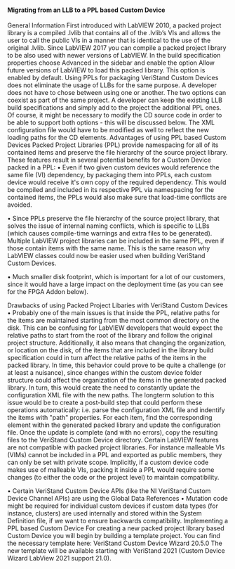 #### Migrating from an LLB to a PPL based Custom Device


General Information 
First introduced with LabVIEW 2010, a packed project library is a compiled .lvlib that contains all of the .lvlib’s VIs and allows the user to call the public VIs in a manner that is identical to the use of the original .lvlib. Since LabVIEW 2017 you can compile a packed project library to be also used with newer versions of LabVIEW. In the build specification properties choose Advanced in the sidebar and enable the option Allow future versions of LabVIEW to load this packed library. This option is enabled by default. Using PPLs for packaging VeriStand Custom Devices does not eliminate the usage of LLBs for the same purpose. A developer does not have to chose between using one or another. The two options can coexist as part of the same project. A developer can keep the existing LLB build specifications and simply add to the project the additional PPL ones. Of course, it might be necessary to modify the CD source code in order to be able to support both options - this will be discussed below. The XML configuration file would have to be modified as well to reflect the new loading paths for the CD elements. 
Advantages of using PPL based Custom Devices
Packed Project Libraries (PPL) provide namespacing for all of its contained items and preserve the file hierarchy of the source project library. These features result in several potential benefits for a Custom Device packed in a PPL:
•	Even if two given custom devices would reference the same file (VI) dependency, by packaging them into PPLs, each custom device would receive it's own copy of the required dependency. This would be compiled and included in its respective PPL via namespacing for the contained items, the PPLs would also make sure that load-time conflicts are avoided.

•	Since PPLs preserve the file hierarchy of the source project library, that solves the issue of internal naming conflicts, which is specific to LLBs (which causes compile-time warnings and extra files to be generated). Multiple LabVIEW project libraries can be included in the same PPL, even if those contain items with the same name. This is the same reason why LabVIEW classes could now be easier used when building VeriStand Custom Devices.

•	Much smaller disk footprint, which is important for a lot of our customers, since it would have a large impact on the deployment time (as you can see for the FPGA Addon below). 

 
Drawbacks of using Packed Project Libaries with VeriStand Custom Devices
•	Probably one of the main issues is that inside the PPL, relative paths for the items are maintained starting from the most common directory on the disk. This can be confusing for LabVIEW developers that would expect the relative paths to start from the root of the library and follow the original project structure. Additionally, it also means that changing the organization, or location on the disk, of the items that are included in the library build specification could in turn affect the relative paths of the items in the packed library. In time, this behavior could prove to be quite a challenge (or at least a nuisance), since changes within the custom device folder structure could affect the organization of the items in the generated packed library. In turn, this would create the need to constantly update the configuration XML file with the new paths. The longterm solution to this issue would be to create a post-build step that could perform these operations automatically: i.e. parse the configuration XML file and indentify the items with "path" properties. For each item, find the corresponding element within the generated packed library and update the configuration file. Once the update is complete (and with no errors), copy the resulting files to the VeriStand Custom Device directory. Certain LabVIEW features are not compatible with packed project libraries. For instance malleable VIs (VIMs) cannot be included in a PPL and exported as public members, they can only be set with private scope. Implicitly, if a custom device code makes use of malleable VIs, packing it inside a PPL would require some changes (to either the code or the project level) to maintain compatibility.

•	Certain VeriStand Custom Device APIs (like the NI VeriStand Custom Device Channel APIs) are using the Global Data References 
•	Mutation code might be required for individual custom devices if custom data types (for instance, clusters) are used internally and stored within the System Definition file, if we want to ensure backwards compatibility. 
Implementing a PPL based Custom Device
	For creating a new packed project library based Custom Device you will begin by building a template project. You can find the necessary template here: VeriStand Custom Device Wizard 20.5.0  The new template will be available starting with VeriStand 2021 (Custom Device Wizard LabView 2021 support 21.0). 
